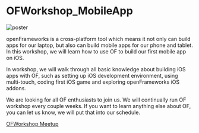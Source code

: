 OFWorkshop_MobileApp
====================
![poster](https://github.com/openFrameworksWorkshop/OFWorkshop_MobileApp/blob/master/poster.jpeg?raw=true)

openFrameworks is a cross-platform tool which means it not only can build apps for our laptop, but also can build mobile apps for our phone and tablet. In this workshop, we will learn how to use OF to build our first mobile app on iOS. 

In workshop, we will walk through all basic knowledge about building iOS apps with OF, such as setting up iOS development environment,  using multi-touch, coding first iOS game and exploring openFrameworks iOS addons.

We are looking for all OF enthusiasts to join us. We will continually run OF workshop every couple weeks. If you want to learn anything else about OF, you can let us know, we will put that into our schedule.   

[OFWorkshop Meetup](http://www.meetup.com/openFrameworks/)
